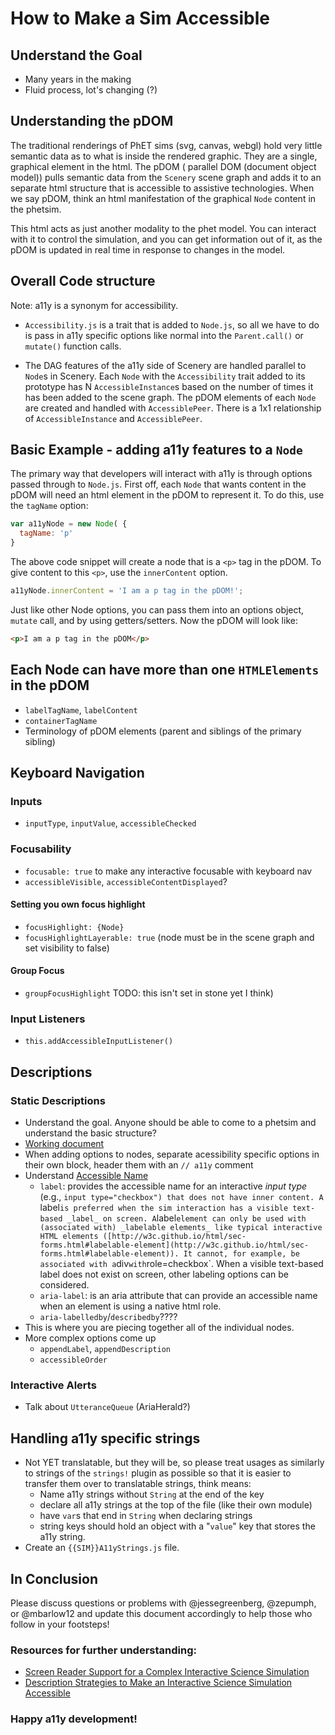 

# How to Make a Sim Accessible

## Understand the Goal
  * Many years in the making
  * Fluid process, lot's changing (?)

## Understanding the pDOM
The traditional renderings of PhET sims (svg, canvas, webgl) hold very little semantic data as to what is inside the
rendered graphic. They are a single, graphical element in the html. The pDOM ( parallel DOM (document object model))
pulls semantic data from the `Scenery` scene graph and adds it to an separate html structure that is accessible to
assistive technologies. When we say pDOM, think an html manifestation of the graphical `Node` content in the phetsim.

This html acts as just another modality to the phet model. You can interact with it to control the simulation, and you
can get information out of it, as the pDOM is updated in real time in response to changes in the model.

## Overall Code structure
Note: a11y is a synonym for accessibility.

* `Accessibility.js` is a trait that is added to `Node.js`, so all we have to do is pass in a11y specific
options like normal into the `Parent.call()` or `mutate()` function calls.

* The DAG features of the a11y side of Scenery are handled parallel to `Node`s in Scenery. Each `Node` with the
`Accessibility` trait added to its prototype has N `AccessibleInstance`s based on the number of times it has been added
to the scene graph. The pDOM elements of each `Node` are created and handled with `AccessiblePeer`. There is a 1x1
relationship of `AccessibleInstance` and `AccessiblePeer`.

## Basic Example - adding a11y features to a `Node`
The primary way that developers will interact with a11y is through options passed through to `Node.js`. First off, each
`Node` that wants content in the pDOM will need an html element in the pDOM to represent it. To do this, use the
`tagName` option:
```js
var a11yNode = new Node( {
  tagName: 'p'
}
```
The above code snippet will create a node that is a `<p>` tag in the pDOM. To give content to this `<p>`, use the
`innerContent` option.

```js
a11yNode.innerContent = 'I am a p tag in the pDOM!';
```

Just like other Node options, you can pass them into an options object, `mutate` call, and by using getters/setters.
Now the pDOM will look like:
```html
<p>I am a p tag in the pDOM</p>
```


## Each Node can have more than one `HTMLElements` in the pDOM
  * `labelTagName`, `labelContent`
  * `containerTagName`
  * Terminology of pDOM elements (parent and siblings of the primary sibling)


## Keyboard Navigation

### Inputs
  * `inputType`, `inputValue`, `accessibleChecked`
### Focusability
  * `focusable: true` to make any interactive focusable with keyboard nav
  * `accessibleVisible`, `accessibleContentDisplayed`?

#### Setting you own focus highlight
  * `focusHighlight: {Node}`
  * `focusHighlightLayerable: true` (node must be in the scene graph and set visibility to false)

#### Group Focus
  * `groupFocusHighlight` TODO: this isn't set in stone yet I think)

### Input Listeners
  * `this.addAccessibleInputListener()`

## Descriptions

### Static Descriptions
  * Understand the goal. Anyone should be able to come to a phetsim and understand the basic structure?
  * [Working document](https://docs.google.com/document/d/1OOpxVDwYc49axUcU2A6T_SO2ppt0z4mNJTNC4jDHr-4/edit#)
  * When adding options to nodes, separate acessibility specific options in their own block, header them with an `// a11y` comment
  * Understand [Accessible Name](https://developer.paciellogroup.com/blog/2017/04/what-is-an-accessible-name/)
      * `label`: provides the accessible name for an interactive _input type_ (e.g., `input type="checkbox") that does not have inner content. A `label` is preferred when the sim interaction has a visible text-based _label_ on screen. A `label` element can only be used with (associated with) _labelable elements_ like typical interactive HTML elements ([http://w3c.github.io/html/sec-forms.html#labelable-element](http://w3c.github.io/html/sec-forms.html#labelable-element)). It cannot, for example, be associated with a `div` with `role=checkbox`.  When a visible text-based label does not exist on screen, other labeling options can be considered. 
	  * `aria-label`: is an aria attribute that can provide an accessible name when an element is using a native html role.
      * `aria-labelledby`/`describedby`????
  * This is where you are piecing together all of the individual nodes.
  * More complex options come up
    * `appendLabel`, `appendDescription`
    * `accessibleOrder`


### Interactive Alerts
  * Talk about `UtteranceQueue` (AriaHerald?)


## Handling a11y specific strings
  * Not YET translatable, but they will be, so please treat usages as similarly to strings of the `strings!` plugin as
  possible so that it is easier to transfer them over to translatable strings, think means:
    * Name a11y strings without `String` at the end of the key
    * declare all a11y strings at the top of the file (like their own module)
    * have `var`s that end in `String` when declaring strings
    * string keys should hold an object with a "`value`" key that stores the a11y string.
  * Create an `{{SIM}}A11yStrings.js` file.


## In Conclusion

Please discuss questions or problems with @jessegreenberg, @zepumph, or @mbarlow12 and update this document accordingly
to help those who follow in your footsteps!

### Resources for further understanding:
* [Screen Reader Support for a Complex Interactive Science Simulation](https://drive.google.com/file/d/0B44Uycdx6JGdRFpXcDJqZl9BUk0/view)
* [Description Strategies to Make an Interactive Science Simulation Accessible
](http://scholarworks.csun.edu/handle/10211.3/190214)


### Happy a11y development!
